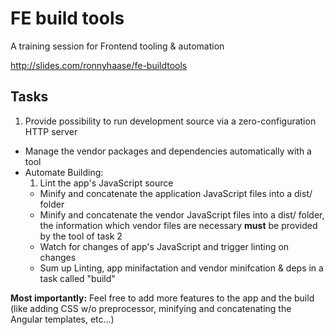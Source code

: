# FE build tools

A training session for Frontend tooling & automation

http://slides.com/ronnyhaase/fe-buildtools

## Tasks
1. Provide possibility to run development source via a zero-configuration HTTP server
- Manage the vendor packages and dependencies automatically with a tool
- Automate Building:
	1. Lint the app's JavaScript source
	- Minify and concatenate the application JavaScript files into a dist/ folder
	- Minify and concatenate the vendor JavaScript files into a dist/ folder, the information which vendor files are necessary **must** be provided by the tool of task 2
	- Watch for changes of app's JavaScript and trigger linting on changes
	- Sum up Linting, app minifactation and vendor minifcation & deps in a task called "build"

**Most importantly:** Feel free to add more features to the app and the build
(like adding CSS w/o preprocessor, minifying and concatenating the Angular templates, etc...)
